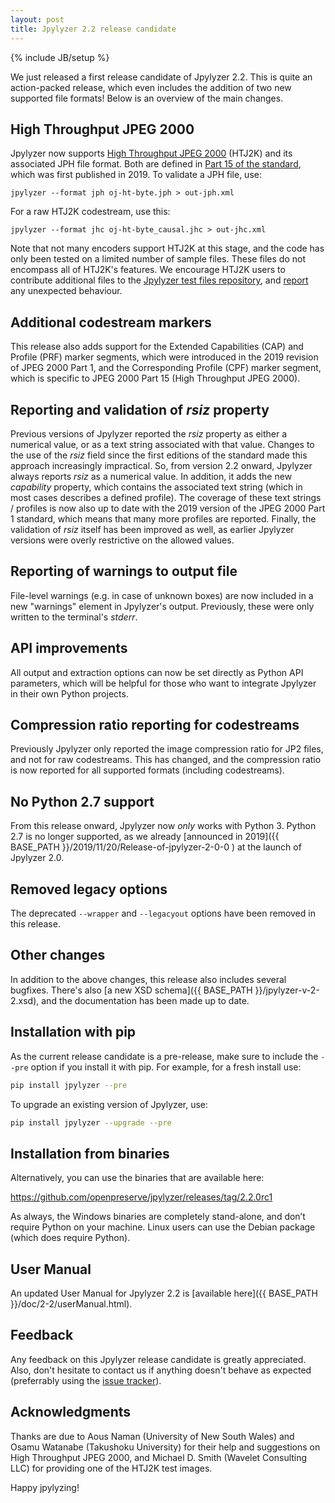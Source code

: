 ```yaml
---
layout: post
title: Jpylyzer 2.2 release candidate
---
```

{% include JB/setup %}

We just released a first release candidate of Jpylyzer 2.2. This is quite an action-packed release, which even includes the addition of two new supported file formats! Below is an overview of the main changes.

## High Throughput JPEG 2000

Jpylyzer now supports [High Throughput JPEG 2000](https://jpeg.org/jpeg2000/htj2k.html) (HTJ2K) and its associated JPH file format. Both are defined in [Part 15 of the standard](https://www.itu.int/rec/dologin_pub.asp?lang=e&id=T-REC-T.814-201906-I!!PDF-E&type=items), which was first published in 2019. To validate a JPH file, use:

```
jpylyzer --format jph oj-ht-byte.jph > out-jph.xml
```

For a raw HTJ2K codestream, use this:

```
jpylyzer --format jhc oj-ht-byte_causal.jhc > out-jhc.xml
```

Note that not many encoders support HTJ2K at this stage, and the code has only been tested on a limited number of sample files. These files do not encompass all of HTJ2K's features. We encourage HTJ2K users to contribute additional files to the [Jpylyzer test files repository](https://github.com/openpreserve/jpylyzer-test-files), and [report](https://github.com/openpreserve/jpylyzer/issues) any unexpected behaviour.

## Additional codestream markers

This release also adds support for the Extended Capabilities (CAP) and Profile (PRF) marker segments, which were introduced in the 2019 revision of JPEG 2000 Part 1, and the Corresponding Profile (CPF) marker segment, which is specific to JPEG 2000 Part 15 (High Throughput JPEG 2000).

## Reporting and validation of *rsiz* property

Previous versions of Jpylyzer reported the *rsiz* property as either a numerical value, or as a text string associated with that value. Changes to the use of the *rsiz* field since the first editions of the standard made this approach increasingly impractical. So, from version 2.2 onward, Jpylyzer always reports *rsiz* as a numerical value. In addition, it adds the new *capability* property, which contains the associated text string (which in most cases describes a defined profile). The coverage of these text strings / profiles is now also up to date with the 2019 version of the JPEG 2000 Part 1 standard, which means that many more profiles are reported. Finally, the validation of *rsiz* itself has been improved as well, as earlier Jpylyzer versions were overly restrictive on the allowed values.

## Reporting of warnings to output file

File-level warnings (e.g. in case of unknown boxes) are now included in a new "warnings" element in Jpylyzer's output. Previously, these were only written to the terminal's *stderr*.

## API improvements

All output and extraction options can now be set directly as Python API parameters, which will be helpful for those who want to integrate Jpylyzer in their own Python projects.

## Compression ratio reporting for codestreams

Previously Jpylyzer only reported the image compression ratio for JP2 files, and not for raw codestreams. This has changed, and the compression ratio is now reported for all supported formats (including codestreams).

## No Python 2.7 support

From this release onward, Jpylyzer now *only* works with Python 3. Python 2.7 is no longer supported, as we already [announced in 2019]({{ BASE_PATH }}/2019/11/20/Release-of-jpylyzer-2-0-0
) at the launch of Jpylyzer 2.0.

## Removed legacy options 

The deprecated `--wrapper` and `--legacyout` options have been removed in this release.

## Other changes

In addition to the above changes, this release also includes several bugfixes. There's also [a new XSD schema]({{ BASE_PATH }}/jpylyzer-v-2-2.xsd), and the documentation has been made up to date.

## Installation with pip

As the current release candidate is a pre-release, make sure to include the `--pre` option if you install it with pip. For example, for a fresh install use: 

```bash
pip install jpylyzer --pre
```

To upgrade an existing version of Jpylyzer, use:

```bash
pip install jpylyzer --upgrade --pre
```

## Installation from binaries

Alternatively, you can use the binaries that are available here: 

<https://github.com/openpreserve/jpylyzer/releases/tag/2.2.0rc1>

As always, the Windows binaries are completely stand-alone, and don’t require Python on your machine. Linux users can use the Debian package (which does require Python).

## User Manual

An updated User Manual for Jpylyzer 2.2 is [available here]({{ BASE_PATH }}/doc/2-2/userManual.html).

## Feedback

Any feedback on this Jpylyzer release candidate is greatly appreciated. Also, don't hesitate to contact us if anything doesn't behave as expected (preferrably using the [issue tracker](https://github.com/openpreserve/jpylyzer/issues)).

## Acknowledgments

Thanks are due to Aous Naman (University of New South Wales) and Osamu Watanabe (Takushoku University) for their help and suggestions on High Throughput JPEG 2000, and Michael D. Smith (Wavelet Consulting LLC) for providing one of the HTJ2K test images.

Happy jpylyzing!
